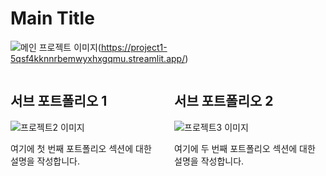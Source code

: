 # Main Title

![메인 프로젝트 이미지](https://github.com/user-attachments/assets/a695cd21-8bf5-48d9-a903-f92adde1c45e)(https://project1-5qsf4kknnrbemwyxhxgqmu.streamlit.app/)


<div style="display: flex; justify-content: space-between;">
<div style="width: 48%;">

## 서브 포트폴리오 1

![프로젝트2 이미지](project2.png)

여기에 첫 번째 포트폴리오 섹션에 대한 설명을 작성합니다.

</div>
<div style="width: 48%;">

## 서브 포트폴리오 2

![프로젝트3 이미지](project3.png)

여기에 두 번째 포트폴리오 섹션에 대한 설명을 작성합니다.

</div>
</div>
